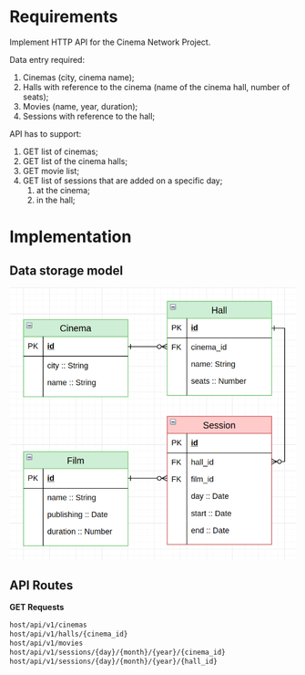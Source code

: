 # Requirements

Implement HTTP API for the Cinema Network Project.

Data entry required:
1. Cinemas (city, cinema name);
2. Halls with reference to the cinema (name of the cinema hall, number of seats);
3. Movies (name, year, duration);
4. Sessions with reference to the hall;

API has to support:
1. GET list of cinemas;
2. GET list of the cinema halls;
3. GET movie list;
4. GET list of sessions that are added on a specific day;
    1. at the cinema;
    2. in the hall;

# Implementation

## Data storage model
![ER-diagram](/db/ER-diagram.png)

## API Routes
__GET Requests__
```
host/api/v1/cinemas
host/api/v1/halls/{cinema_id}
host/api/v1/movies
host/api/v1/sessions/{day}/{month}/{year}/{cinema_id}
host/api/v1/sessions/{day}/{month}/{year}/{hall_id}
```